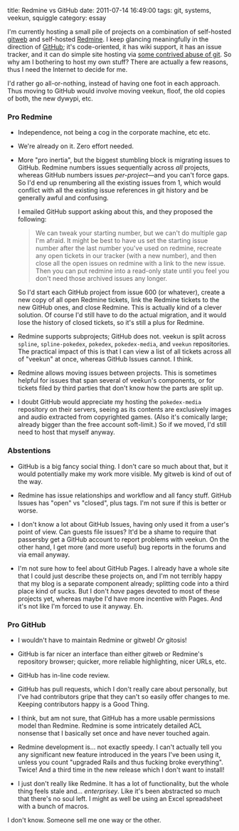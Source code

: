 title: Redmine vs GitHub
date: 2011-07-14 16:49:00
tags: git, systems, veekun, squiggle
category: essay

I'm currently hosting a small pile of projects on a combination of self-hosted [gitweb][] and self-hosted [Redmine][].  I keep glancing meaningfully in the direction of [GitHub][]; it's code-oriented, it has wiki support, it has an issue tracker, and it can do simple site hosting via [some contrived abuse of git][github pages].  So why am I bothering to host my own stuff?  There are actually a few reasons, thus I need the Internet to decide for me.

<!-- more -->

I'd rather go all-or-nothing, instead of having one foot in each approach.  Thus moving to GitHub would involve moving veekun, floof, the old copies of both, the new dywypi, etc.

### Pro Redmine

* Independence, not being a cog in the corporate machine, etc etc.

* We're already on it.  Zero effort needed.

* More "pro inertia", but the biggest stumbling block is migrating issues to GitHub.  Redmine numbers issues sequentially across _all_ projects, whereas GitHub numbers issues _per-project_—and you can't force gaps.  So I'd end up renumbering all the existing issues from 1, which would conflict with all the existing issue references in git history and be generally awful and confusing.

    I emailed GitHub support asking about this, and they proposed the following:

    > We can tweak your starting number, but we can't do multiple gap I'm afraid. It might be best to have us set the starting issue number after the last number you've used on redmine, recreate any open tickets in our tracker (with a new number), and then close all the open issues on redmine with a link to the new issue. Then you can put redmine into a read-only state until you feel you don't need those archived issues any longer.

    So I'd start each GitHub project from issue 600 (or whatever), create a new copy of all open Redmine tickets, link the Redmine tickets to the new GitHub ones, and close Redmine.  This is actually kind of a clever solution.  Of course I'd still have to do the actual migration, and it would lose the history of closed tickets, so it's still a plus for Redmine.

* Redmine supports subprojects; GitHub does not.  veekun is split across `spline`, `spline-pokedex`, `pokedex`, `pokedex-media`, and `veekun` repositories.  The practical impact of this is that I can view a list of all tickets across all of "veekun" at once, whereas GitHub Issues cannot.  I think.

* Redmine allows moving issues between projects.  This is sometimes helpful for issues that span several of veekun's components, or for tickets filed by third parties that don't know how the parts are split up.

* I doubt GitHub would appreciate my hosting the `pokedex-media` repository on their servers, seeing as its contents are exclusively images and audio extracted from copyrighted games.  (Also it's comically large; already bigger than the free account soft-limit.)  So if we moved, I'd still need to host that myself anyway.

### Abstentions

* GitHub is a big fancy social thing.  I don't care so much about that, but it would potentially make my work more visible.  My gitweb is kind of out of the way.

* Redmine has issue relationships and workflow and all fancy stuff.  GitHub Issues has "open" vs "closed", plus tags.  I'm not sure if this is better or worse.

* I don't know a lot about GitHub Issues, having only used it from a user's point of view.  Can guests file issues?  It'd be a shame to require that passersby get a GitHub account to report problems with veekun.  On the other hand, I get more (and more useful) bug reports in the forums and via email anyway.

* I'm not sure how to feel about GitHub Pages.  I already have a whole site that I could just describe these projects on, and I'm not terribly happy that my blog is a separate component already; splitting code into a third place kind of sucks.  But I don't _have_ pages devoted to most of these projects yet, whereas maybe I'd have more incentive with Pages.  And it's not like I'm forced to use it anyway.  Eh.

### Pro GitHub

* I wouldn't have to maintain Redmine or gitweb!  _Or_ gitosis!

* GitHub is far nicer an interface than either gitweb or Redmine's repository browser; quicker, more reliable highlighting, nicer URLs, etc.

* GitHub has in-line code review.

* GitHub has pull requests, which I don't really care about personally, but I've had contributors gripe that they can't so easily offer changes to me.  Keeping contributors happy is a Good Thing.

* I think, but am not sure, that GitHub has a more usable permissions model than Redmine.  Redmine is some intricately detailed ACL nonsense that I basically set once and have never touched again.

* Redmine development is...  not exactly speedy.  I can't actually tell you any significant new feature introduced in the years I've been using it, unless you count "upgraded Rails and thus fucking broke everything".  Twice!  And a third time in the new release which I don't want to install!

* I just don't really like Redmine.  It has a lot of functionality, but the whole thing feels stale and...  _enterprisey_.  Like it's been abstracted so much that there's no soul left.  I might as well be using an Excel spreadsheet with a bunch of macros.


I don't know.  Someone sell me one way or the other.

[gitweb]: http://git.veekun.com/
[Redmine]: http://bugs.veekun.com/
[GitHub]: https://github.com/eevee
[github pages]: http://pages.github.com/
